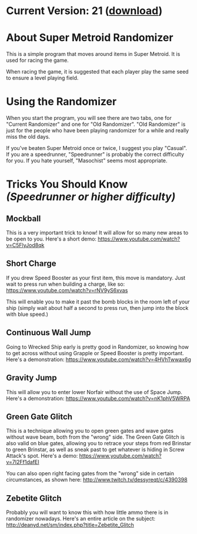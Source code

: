 # Current Version: 21 ([download](https://github.com/Dessyreqt/smrandomizer/releases/tag/v20))

# About Super Metroid Randomizer
This is a simple program that moves around items in Super Metroid. It is used for racing the game.

When racing the game, it is suggested that each player play the same seed to ensure a level playing field.

# Using the Randomizer
When you start the program, you will see there are two tabs, one for "Current Randomizer" and one for "Old Randomizer". "Old Randomizer" is just for the people who have been playing randomizer for a while and really miss the old days.

If you've beaten Super Metroid once or twice, I suggest you play "Casual". If you are a speedrunner, "Speedrunner" is probably the correct difficulty for you. If you hate yourself, "Masochist" seems most appropriate.

# Tricks You Should Know _(Speedrunner or higher difficulty)_

## Mockball
This is a very important trick to know! It will allow for so many new areas to be open to you. Here's a short demo: https://www.youtube.com/watch?v=C5FlyJod8qk

## Short Charge
If you drew Speed Booster as your first item, this move is mandatory. Just wait to press run when building a charge, like so: https://www.youtube.com/watch?v=rNV9yS6xvas

This will enable you to make it past the bomb blocks in the room left of your ship (simply wait about half a second to press run, then jump into the block with blue speed.)

## Continuous Wall Jump
Going to Wrecked Ship early is pretty good in Randomizer, so knowing how to get across without using Grapple or Speed Booster is pretty important. Here's a demonstration: https://www.youtube.com/watch?v=4HVhTwwax6g

## Gravity Jump
This will allow you to enter lower Norfair without the use of Space Jump. Here's a demonstration: https://www.youtube.com/watch?v=nK1phV5WRPA

## Green Gate Glitch
This is a technique allowing you to open green gates and wave gates without wave beam, both from the "wrong" side. The Green Gate Glitch is also valid on blue gates, allowing you to retrace your steps from red Brinstar to green Brinstar, as well as sneak past to get whatever is hiding in Screw Attack's spot. Here's a demo: https://www.youtube.com/watch?v=7I2Ff1dafEI

You can also open right facing gates from the "wrong" side in certain circumstances, as shown here: http://www.twitch.tv/dessyreqt/c/4390398

## Zebetite Glitch
Probably you will want to know this with how little ammo there is in randomizer nowadays. Here's an entire article on the subject: http://deanyd.net/sm/index.php?title=Zebetite_Glitch
